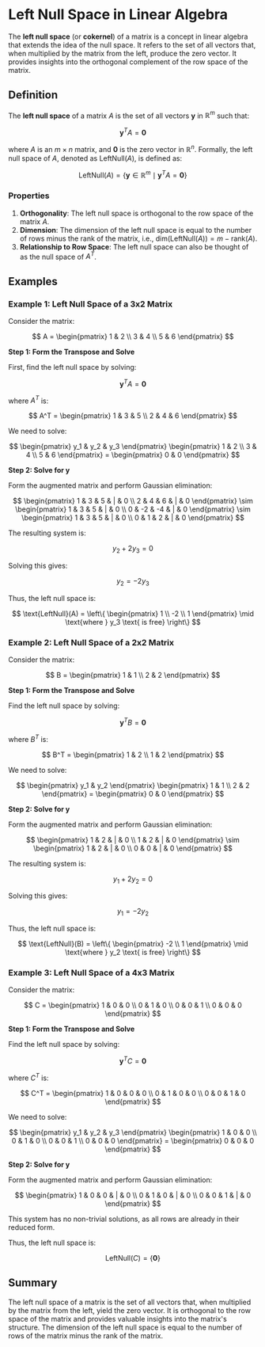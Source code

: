 # Left Null Space in Linear Algebra

The **left null space** (or **cokernel**) of a matrix is a concept in linear algebra that extends the idea of the null space. It refers to the set of all vectors that, when multiplied by the matrix from the left, produce the zero vector. It provides insights into the orthogonal complement of the row space of the matrix.

## Definition

The **left null space** of a matrix $A$ is the set of all vectors $\mathbf{y}$ in $\mathbb{R}^m$ such that:

$$
\mathbf{y}^T A = \mathbf{0}
$$

where $A$ is an $m \times n$ matrix, and $\mathbf{0}$ is the zero vector in $\mathbb{R}^n$. Formally, the left null space of $A$, denoted as $\text{LeftNull}(A)$, is defined as:

$$
\text{LeftNull}(A) = \{ \mathbf{y} \in \mathbb{R}^m \mid \mathbf{y}^T A = \mathbf{0} \}
$$

### Properties

1. **Orthogonality**: The left null space is orthogonal to the row space of the matrix $A$.
2. **Dimension**: The dimension of the left null space is equal to the number of rows minus the rank of the matrix, i.e., $\text{dim}(\text{LeftNull}(A)) = m - \text{rank}(A)$.
3. **Relationship to Row Space**: The left null space can also be thought of as the null space of $A^T$.

## Examples

### Example 1: Left Null Space of a 3x2 Matrix

Consider the matrix:

$$
A = \begin{pmatrix}
1 & 2 \\
3 & 4 \\
5 & 6
\end{pmatrix}
$$

**Step 1: Form the Transpose and Solve**

First, find the left null space by solving:

$$
\mathbf{y}^T A = \mathbf{0}
$$

where $A^T$ is:

$$
A^T = \begin{pmatrix}
1 & 3 & 5 \\
2 & 4 & 6
\end{pmatrix}
$$

We need to solve:

$$
\begin{pmatrix}
y_1 & y_2 & y_3
\end{pmatrix}
\begin{pmatrix}
1 & 2 \\
3 & 4 \\
5 & 6
\end{pmatrix}
= \begin{pmatrix}
0 & 0
\end{pmatrix}
$$

**Step 2: Solve for $\mathbf{y}$**

Form the augmented matrix and perform Gaussian elimination:

$$
\begin{pmatrix}
1 & 3 & 5 & | & 0 \\
2 & 4 & 6 & | & 0
\end{pmatrix}
\sim \begin{pmatrix}
1 & 3 & 5 & | & 0 \\
0 & -2 & -4 & | & 0
\end{pmatrix}
\sim \begin{pmatrix}
1 & 3 & 5 & | & 0 \\
0 & 1 & 2 & | & 0
\end{pmatrix}
$$

The resulting system is:

$$
y_2 + 2y_3 = 0
$$

Solving this gives:

$$
y_2 = -2y_3
$$

Thus, the left null space is:

$$
\text{LeftNull}(A) = \left\{ \begin{pmatrix}
1 \\
-2 \\
1
\end{pmatrix} \mid \text{where } y_3 \text{ is free} \right\}
$$

### Example 2: Left Null Space of a 2x2 Matrix

Consider the matrix:

$$
B = \begin{pmatrix}
1 & 1 \\
2 & 2
\end{pmatrix}
$$

**Step 1: Form the Transpose and Solve**

Find the left null space by solving:

$$
\mathbf{y}^T B = \mathbf{0}
$$

where $B^T$ is:

$$
B^T = \begin{pmatrix}
1 & 2 \\
1 & 2
\end{pmatrix}
$$

We need to solve:

$$
\begin{pmatrix}
y_1 & y_2
\end{pmatrix}
\begin{pmatrix}
1 & 1 \\
2 & 2
\end{pmatrix}
= \begin{pmatrix}
0 & 0
\end{pmatrix}
$$

**Step 2: Solve for $\mathbf{y}$**

Form the augmented matrix and perform Gaussian elimination:

$$
\begin{pmatrix}
1 & 2 & | & 0 \\
1 & 2 & | & 0
\end{pmatrix}
\sim \begin{pmatrix}
1 & 2 & | & 0 \\
0 & 0 & | & 0
\end{pmatrix}
$$

The resulting system is:

$$
y_1 + 2y_2 = 0
$$

Solving this gives:

$$
y_1 = -2y_2
$$

Thus, the left null space is:

$$
\text{LeftNull}(B) = \left\{ \begin{pmatrix}
-2 \\
1
\end{pmatrix} \mid \text{where } y_2 \text{ is free} \right\}
$$

### Example 3: Left Null Space of a 4x3 Matrix

Consider the matrix:

$$
C = \begin{pmatrix}
1 & 0 & 0 \\
0 & 1 & 0 \\
0 & 0 & 1 \\
0 & 0 & 0
\end{pmatrix}
$$

**Step 1: Form the Transpose and Solve**

Find the left null space by solving:

$$
\mathbf{y}^T C = \mathbf{0}
$$

where $C^T$ is:

$$
C^T = \begin{pmatrix}
1 & 0 & 0 & 0 \\
0 & 1 & 0 & 0 \\
0 & 0 & 1 & 0
\end{pmatrix}
$$

We need to solve:

$$
\begin{pmatrix}
y_1 & y_2 & y_3
\end{pmatrix}
\begin{pmatrix}
1 & 0 & 0 \\
0 & 1 & 0 \\
0 & 0 & 1 \\
0 & 0 & 0
\end{pmatrix}
= \begin{pmatrix}
0 & 0 & 0
\end{pmatrix}
$$

**Step 2: Solve for $\mathbf{y}$**

Form the augmented matrix and perform Gaussian elimination:

$$
\begin{pmatrix}
1 & 0 & 0 & | & 0 \\
0 & 1 & 0 & | & 0 \\
0 & 0 & 1 & | & 0
\end{pmatrix}
$$

This system has no non-trivial solutions, as all rows are already in their reduced form.

Thus, the left null space is:

$$
\text{LeftNull}(C) = \left\{ \mathbf{0} \right\}
$$

## Summary

The left null space of a matrix is the set of all vectors that, when multiplied by the matrix from the left, yield the zero vector. It is orthogonal to the row space of the matrix and provides valuable insights into the matrix's structure. The dimension of the left null space is equal to the number of rows of the matrix minus the rank of the matrix.
